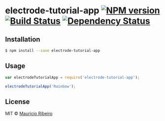 # electrode-tutorial-app [![NPM version][npm-image]][npm-url] [![Build Status][travis-image]][travis-url] [![Dependency Status][daviddm-image]][daviddm-url]
> 

## Installation

```sh
$ npm install --save electrode-tutorial-app
```

## Usage

```js
var electrodeTutorialApp = require('electrode-tutorial-app');

electrodeTutorialApp('Rainbow');
```
## License

MIT © [Mauricio Ribeiro](http://github.com/morris-ribs)


[npm-image]: https://badge.fury.io/js/electrode-tutorial-app.svg
[npm-url]: https://npmjs.org/package/electrode-tutorial-app
[travis-image]: https://travis-ci.org/morris-ribs/electrode-tutorial-app.svg?branch=master
[travis-url]: https://travis-ci.org/morris-ribs/electrode-tutorial-app
[daviddm-image]: https://david-dm.org/morris-ribs/electrode-tutorial-app.svg?theme=shields.io
[daviddm-url]: https://david-dm.org/morris-ribs/electrode-tutorial-app
